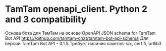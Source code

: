 # TamTam openapi_client. Python 2 and 3 compatibility
Основа бота для ТамТам на основе OpenAPI JSON schema for TamTam Bot API https://github.com/tamtam-chat/tamtam-bot-api-schema
Для версии TamTam Bot API - 0.1.5
Требует наличия пакетов: six, certifi, urllib3
